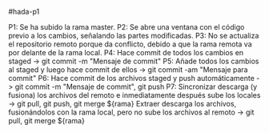 #hada-p1

P1: Se ha subido la rama master.
P2: Se abre una ventana con el código previo a los cambios, señalando las partes modificadas.
P3: No se actualiza el repositorio remoto porque da conflicto, debido a que la rama remota va por delante de la rama local.
P4: Hace commit de todos los cambios en staged -> git commit -m "Mensaje de commit"
P5: Añade todos los cambios al staged y luego hace commit de ellos -> git commit -am "Mensaje para commit"
P6: Hace commit de los archivos staged y push automáticamente -> git commit -m "Mensaje de commit", git push
P7: Sincronizar descarga (y fusiona) los archivos del remoto e inmediatamente después sube los locales -> git pull, git push, git merge ${rama}
    Extraer descarga los archivos, fusionándolos con la rama local, pero no sube los archivos al remoto -> git pull, git merge ${rama}
